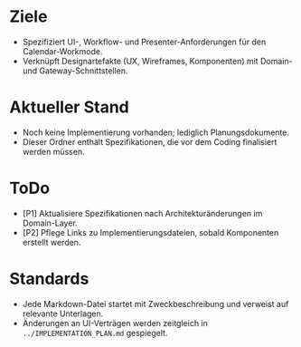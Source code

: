 # Ziele
- Spezifiziert UI-, Workflow- und Presenter-Anforderungen für den Calendar-Workmode.
- Verknüpft Designartefakte (UX, Wireframes, Komponenten) mit Domain- und Gateway-Schnittstellen.

# Aktueller Stand
- Noch keine Implementierung vorhanden; lediglich Planungsdokumente.
- Dieser Ordner enthält Spezifikationen, die vor dem Coding finalisiert werden müssen.

# ToDo
- [P1] Aktualisiere Spezifikationen nach Architekturänderungen im Domain-Layer.
- [P2] Pflege Links zu Implementierungsdateien, sobald Komponenten erstellt werden.

# Standards
- Jede Markdown-Datei startet mit Zweckbeschreibung und verweist auf relevante Unterlagen.
- Änderungen an UI-Verträgen werden zeitgleich in `../IMPLEMENTATION_PLAN.md` gespiegelt.
